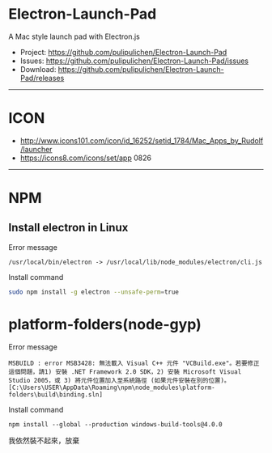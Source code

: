 # Electron-Launch-Pad
A Mac style launch pad with Electron.js

- Project: https://github.com/pulipulichen/Electron-Launch-Pad
- Issues: https://github.com/pulipulichen/Electron-Launch-Pad/issues
- Download: https://github.com/pulipulichen/Electron-Launch-Pad/releases

----

# ICON
- http://www.icons101.com/icon/id_16252/setid_1784/Mac_Apps_by_Rudolf/launcher
- https://icons8.com/icons/set/app
0826
----

# NPM

## Install electron in Linux

Error message
````
/usr/local/bin/electron -> /usr/local/lib/node_modules/electron/cli.js
````

Install command
````bash
sudo npm install -g electron --unsafe-perm=true
````

# platform-folders(node-gyp)

Error message
````
MSBUILD : error MSB3428: 無法載入 Visual C++ 元件 "VCBuild.exe"。若要修正這個問題，請1) 安裝 .NET Framework 2.0 SDK，2) 安裝 Microsoft Visual Studio 2005，或 3) 將元件位置加入至系統路徑 (如果元件安裝在別的位置)。 [C:\Users\USER\AppData\Roaming\npm\node_modules\platform-folders\build\binding.sln]
````

Install command
````
npm install --global --production windows-build-tools@4.0.0
````

我依然裝不起來，放棄